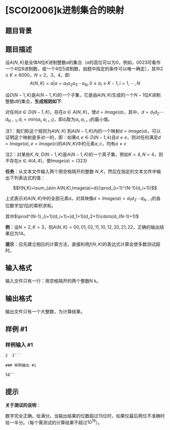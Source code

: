 # [SCOI2006]k进制集合的映射

## 题目背景



## 题目描述

设$A(N,K)$是全体$N$位$K$进制整数$a$的集合（$a$的高位可以为$0$，例如，$0023$可看作一个$4$位$8$进制数，或一个$4$位$5$进制数，由题中指定的条件可以唯一确定），其中$2≤K≤6000$，$N=2$，$3$，$4$，即:$$A(N,K)={a|a=a_1a_2a_3\cdots a_N,0≤a_i≤K-1,i=1,\cdots,N}$$

设$D(N-1,K)$是$A(N-1,K)$的一个子集，它是由$A(N,K)$生成的一个$N-1$位$K$进制整数$d$的集合，**生成规则如下**:

对任何$d\in D(N-1,K)$，存在$a\in A(N,K)$，使$d=Image(a)$，其中，$d=d_1d_2\cdots d_{N-1},d_i=min(a_i,a_{i+1})$，即$d_i$取为$a_i,a_{i+1}$的最小值。

注1：我们称这个规则为$A(N,K)$ 到$A(N-1,K)$内的一个映射$d=Image(a)$，可以证明这个映射是多对一的，即：如果$d,e\in D(N-1,k)$且$d\not=e$，则对任何满足$d=Image(a),e=Image(c)$的$A(N,K)$中的元素$a,c$，均有$a\not=c$
 
注2：对某些$K,N$, $D(N-1,K)$是$A(N-1,K)$的一个真子集，例如$K=4,N=4$，则不存在$a\in A(4,4)$，使$Image(a)=(323)$

**任务**：从文本文件输入两个用空格隔开的整数 $N,K$，然后在指定的文本文件中输出下列表达式的值：

$$f(N,K)=\sum_{a\in A(N,K),Image(a)=d}(\prod_{i=1}^{N-1}(d_i+1))$$

上式表示对$A(N,K)$中的全部元素$a$，对其映像$d=Image(a)=d_1d_2\cdots d_{N-1}$的各位数字加$1$后的乘积求和。

其中$\prod^{N-1}_{i=1}(d_i+1)=(d_1+1)(d_2+1)\cdots(d_{N-1}+1)$

**例**：设$N=2,K=3$，则$A(N,K)={00,01,02,11,10,12,20,21,22}$，正确的输出结果应为$14$。

**提示**：应先建立相应的计算方法，直接利用$f(N,K)$的表达式计算会使多数测试超时。

## 输入格式

输入文件只有一行：用空格隔开的两个整数N  k。

## 输出格式

输出文件只有一个大整数，为计算结果。

## 样例 #1

### 样例输入 #1
```
2  3```

### 样例输出 #1

```
14```

## 提示

**关于测试的说明**：

数字完全正确，给满分。当输出结果的位数超过$15$位时，如果仅最后两位不准确时给一半分。（每个需测试的计算结果不超过$10^{19}$）。
